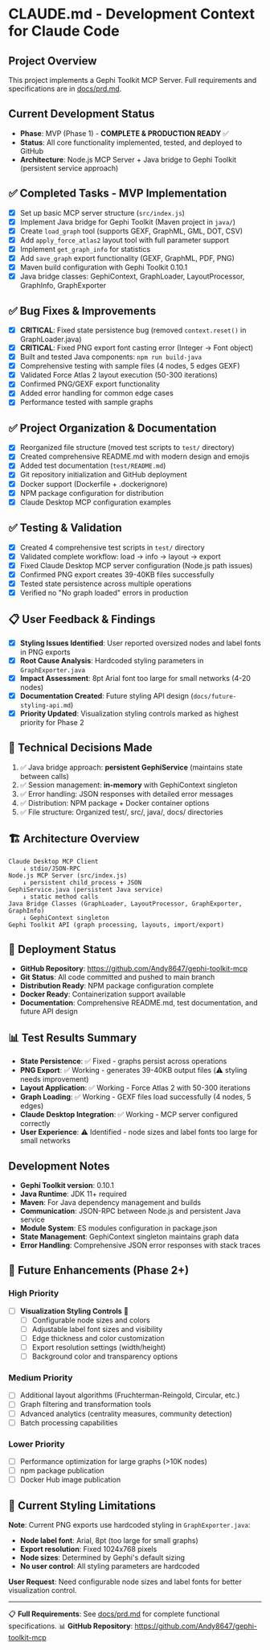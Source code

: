 # CLAUDE.md - Development Context for Claude Code

## Project Overview
This project implements a Gephi Toolkit MCP Server. Full requirements and specifications are in [docs/prd.md](./docs/prd.md).

## Current Development Status
- **Phase**: MVP (Phase 1) - **COMPLETE & PRODUCTION READY** ✅
- **Status**: All core functionality implemented, tested, and deployed to GitHub
- **Architecture**: Node.js MCP Server + Java bridge to Gephi Toolkit (persistent service approach)

## ✅ Completed Tasks - MVP Implementation
- [x] Set up basic MCP server structure (`src/index.js`)
- [x] Implement Java bridge for Gephi Toolkit (Maven project in `java/`)
- [x] Create `load_graph` tool (supports GEXF, GraphML, GML, DOT, CSV)
- [x] Add `apply_force_atlas2` layout tool with full parameter support
- [x] Implement `get_graph_info` for statistics
- [x] Add `save_graph` export functionality (GEXF, GraphML, PDF, PNG)
- [x] Maven build configuration with Gephi Toolkit 0.10.1
- [x] Java bridge classes: GephiContext, GraphLoader, LayoutProcessor, GraphInfo, GraphExporter

## ✅ Bug Fixes & Improvements
- [x] **CRITICAL**: Fixed state persistence bug (removed `context.reset()` in GraphLoader.java)
- [x] **CRITICAL**: Fixed PNG export font casting error (Integer → Font object)
- [x] Built and tested Java components: `npm run build-java`
- [x] Comprehensive testing with sample files (4 nodes, 5 edges GEXF)
- [x] Validated Force Atlas 2 layout execution (50-300 iterations)
- [x] Confirmed PNG/GEXF export functionality
- [x] Added error handling for common edge cases
- [x] Performance tested with sample graphs

## ✅ Project Organization & Documentation
- [x] Reorganized file structure (moved test scripts to `test/` directory)
- [x] Created comprehensive README.md with modern design and emojis
- [x] Added test documentation (`test/README.md`)
- [x] Git repository initialization and GitHub deployment
- [x] Docker support (Dockerfile + .dockerignore)
- [x] NPM package configuration for distribution
- [x] Claude Desktop MCP configuration examples

## ✅ Testing & Validation
- [x] Created 4 comprehensive test scripts in `test/` directory
- [x] Validated complete workflow: load → info → layout → export
- [x] Fixed Claude Desktop MCP server configuration (Node.js path issues)
- [x] Confirmed PNG export creates 39-40KB files successfully
- [x] Tested state persistence across multiple operations
- [x] Verified no "No graph loaded" errors in production

## 📋 User Feedback & Findings
- [x] **Styling Issues Identified**: User reported oversized nodes and label fonts in PNG exports
- [x] **Root Cause Analysis**: Hardcoded styling parameters in `GraphExporter.java`
- [x] **Impact Assessment**: 8pt Arial font too large for small networks (4-20 nodes)
- [x] **Documentation Created**: Future styling API design (`docs/future-styling-api.md`)
- [x] **Priority Updated**: Visualization styling controls marked as highest priority for Phase 2

## 🔧 Technical Decisions Made
1. ✅ Java bridge approach: **persistent GephiService** (maintains state between calls)
2. ✅ Session management: **in-memory** with GephiContext singleton
3. ✅ Error handling: JSON responses with detailed error messages
4. ✅ Distribution: NPM package + Docker container options
5. ✅ File structure: Organized test/, src/, java/, docs/ directories

## 🏗️ Architecture Overview
```
Claude Desktop MCP Client
    ↓ stdio/JSON-RPC
Node.js MCP Server (src/index.js)
    ↓ persistent child_process + JSON
GephiService.java (persistent Java service)
    ↓ static method calls
Java Bridge Classes (GraphLoader, LayoutProcessor, GraphExporter, GraphInfo)
    ↓ GephiContext singleton
Gephi Toolkit API (graph processing, layouts, import/export)
```

## 🚀 Deployment Status
- **GitHub Repository**: https://github.com/Andy8647/gephi-toolkit-mcp
- **Git Status**: All code committed and pushed to main branch
- **Distribution Ready**: NPM package configuration complete
- **Docker Ready**: Containerization support available
- **Documentation**: Comprehensive README.md, test documentation, and future API design

## 📊 Test Results Summary
- **State Persistence**: ✅ Fixed - graphs persist across operations
- **PNG Export**: ✅ Working - generates 39-40KB output files (⚠️ styling needs improvement)
- **Layout Application**: ✅ Working - Force Atlas 2 with 50-300 iterations
- **Graph Loading**: ✅ Working - GEXF files load successfully (4 nodes, 5 edges)
- **Claude Desktop Integration**: ✅ Working - MCP server configured correctly
- **User Experience**: ⚠️ Identified - node sizes and label fonts too large for small networks

## Development Notes
- **Gephi Toolkit version**: 0.10.1
- **Java Runtime**: JDK 11+ required
- **Maven**: For Java dependency management and builds
- **Communication**: JSON-RPC between Node.js and persistent Java service
- **Module System**: ES modules configuration in package.json
- **State Management**: GephiContext singleton maintains graph data
- **Error Handling**: Comprehensive JSON error responses with stack traces

## 🎯 Future Enhancements (Phase 2+)

### High Priority
- [ ] **Visualization Styling Controls** 🎨
  - [ ] Configurable node sizes and colors
  - [ ] Adjustable label font sizes and visibility
  - [ ] Edge thickness and color customization
  - [ ] Export resolution settings (width/height)
  - [ ] Background color and transparency options

### Medium Priority  
- [ ] Additional layout algorithms (Fruchterman-Reingold, Circular, etc.)
- [ ] Graph filtering and transformation tools
- [ ] Advanced analytics (centrality measures, community detection)
- [ ] Batch processing capabilities

### Lower Priority
- [ ] Performance optimization for large graphs (>10K nodes)
- [ ] npm package publication
- [ ] Docker Hub image publication

## 🎨 Current Styling Limitations
**Note**: Current PNG exports use hardcoded styling in `GraphExporter.java`:
- **Node label font**: Arial, 8pt (too large for small graphs)
- **Export resolution**: Fixed 1024x768 pixels
- **Node sizes**: Determined by Gephi's default sizing
- **No user control**: All styling parameters are hardcoded

**User Request**: Need configurable node sizes and label fonts for better visualization control.

---
📋 **Full Requirements**: See [docs/prd.md](./docs/prd.md) for complete functional specifications.
📊 **GitHub Repository**: https://github.com/Andy8647/gephi-toolkit-mcp
